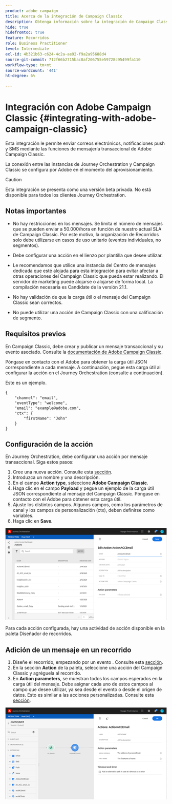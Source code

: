 ```yaml
---
product: adobe campaign
title: Acerca de la integración de Campaign Classic
description: Obtenga información sobre la integración de Campaign Classic
hide: true
hidefromtoc: true
feature: Recorridos
role: Business Practitioner
level: Intermediate
exl-id: 4b321b63-c624-4c2a-ae92-f9a2a95688d4
source-git-commit: 712f66b2715bac0af206755e59728c95499fa110
workflow-type: tm+mt
source-wordcount: '441'
ht-degree: 6%

---
```


# Integración con Adobe Campaign Classic {#integrating-with-adobe-campaign-classic}

Esta integración le permite enviar correos electrónicos, notificaciones push y SMS mediante las funciones de mensajería transaccional de Adobe Campaign Classic.

La conexión entre las instancias de Journey Orchestration y Campaign Classic se configura por Adobe en el momento del aprovisionamiento.

>[!CAUTION]
>
> Esta integración se presenta como una versión beta privada. No está disponible para todos los clientes Journey Orchestration.

## Notas importantes

* No hay restricciones en los mensajes. Se limita el número de mensajes que se pueden enviar a 50.000/hora en función de nuestro actual SLA de Campaign Classic. Por este motivo, la organización de Recorridos solo debe utilizarse en casos de uso unitario (eventos individuales, no segmentos).

* Debe configurar una acción en el lienzo por plantilla que desee utilizar.

* Le recomendamos que utilice una instancia del Centro de mensajes dedicada que esté alojada para esta integración para evitar afectar a otras operaciones del Campaign Classic que pueda estar realizando. El servidor de marketing puede alojarse o alojarse de forma local. La compilación necesaria es Candidate de la versión 21.1.

* No hay validación de que la carga útil o el mensaje del Campaign Classic sean correctos.

* No puede utilizar una acción de Campaign Classic con una calificación de segmento.

## Requisitos previos

En Campaign Classic, debe crear y publicar un mensaje transaccional y su evento asociado. Consulte la [documentación de Adobe Campaign Classic](https://experienceleague.adobe.com/docs/campaign-classic/using/transactional-messaging/introduction/about-transactional-messaging.html#transactional-messaging).

Póngase en contacto con el Adobe para obtener la carga útil JSON correspondiente a cada mensaje. A continuación, pegue esta carga útil al configurar la acción en el Journey Orchestration (consulte a continuación).

Este es un ejemplo.

```
{
    "channel": "email",
    "eventType": "welcome",
    "email": "example@adobe.com",
    "ctx": {
        "firstName": "John"
    }
}
```

## Configuración de la acción

En Journey Orchestration, debe configurar una acción por mensaje transaccional. Siga estos pasos:

1. Cree una nueva acción. Consulte esta [sección](../action/action.md).
1. Introduzca un nombre y una descripción.
1. En el campo **Action type**, seleccione **Adobe Campaign Classic**.
1. Haga clic en el campo **Payload** y pegue un ejemplo de la carga útil JSON correspondiente al mensaje del Campaign Classic. Póngase en contacto con el Adobe para obtener esta carga útil.
1. Ajuste los distintos campos. Algunos campos, como los parámetros de canal y los campos de personalización (ctx), deben definirse como variables.
1. Haga clic en **Save**.

![](../assets/accintegration1.png)

Para cada acción configurada, hay una actividad de acción disponible en la paleta Diseñador de recorridos.

## Adición de un mensaje en un recorrido

1. Diseñe el recorrido, empezando por un evento . Consulte esta [sección](../building-journeys/journey.md).
1. En la sección **Action** de la paleta, seleccione una acción del Campaign Classic y agréguela al recorrido.
1. En **Action parameters**, se muestran todos los campos esperados en la carga útil del mensaje. Debe asignar cada uno de estos campos al campo que desee utilizar, ya sea desde el evento o desde el origen de datos. Esto es similar a las acciones personalizadas. Consulte esta [sección](../building-journeys/using-custom-actions.md).

![](../assets/accintegration2.png)
